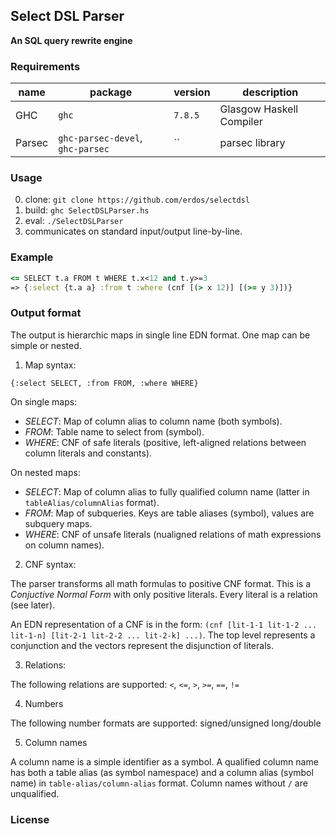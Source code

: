 ## Select DSL Parser

__An SQL query rewrite engine__


### Requirements

| name | package | version | description |
| ---- | ------- | ------- | ----------- |
| GHC  | `ghc` | `7.8.5` | Glasgow Haskell Compiler |
| Parsec | `ghc-parsec-devel`, `ghc-parsec` | `` | parsec library  |


### Usage

0. clone: `git clone https://github.com/erdos/selectdsl`
1. build: `ghc SelectDSLParser.hs`
2. eval: `./SelectDSLParser`
3. communicates on standard input/output line-by-line.


### Example

```Clojure
<= SELECT t.a FROM t WHERE t.x<12 and t.y>=3
=> {:select {t.a a} :from t :where (cnf [(> x 12)] [(>= y 3)])}
```

### Output format

The output is hierarchic maps in single line EDN format. One map can be simple or nested.

1. Map syntax:

```
{:select SELECT, :from FROM, :where WHERE}
```

On single maps:

- *SELECT*: Map of column alias to column name (both symbols).
- *FROM*: Table name to select from (symbol).
- *WHERE*: CNF of safe literals (positive, left-aligned relations between column literals and constants).

On nested maps:

- *SELECT*: Map of column alias to fully qualified column name (latter in `tableAlias/columnAlias` format).
- *FROM*: Map of subqueries. Keys are table aliases (symbol), values are subquery maps.
- *WHERE*: CNF of unsafe literals (nualigned relations of math expressions on column names).

2. CNF syntax:

The parser transforms all math formulas to positive CNF format. This is a _Conjuctive Normal Form_ with only positive literals. Every literal is a relation (see later).

An EDN representation of a CNF is in the form:
`(cnf [lit-1-1 lit-1-2 ... lit-1-n] [lit-2-1 lit-2-2 ... lit-2-k] ...)`.
The top level represents a conjunction and the vectors represent the disjunction of literals.

3. Relations:

The following relations are supported: `<`, `<=`, `>`, `>=`, `==`, `!=`

4. Numbers

The following number formats are supported: signed/unsigned long/double

5. Column names

A column name is a simple identifier as a symbol. A qualified column name has both a table alias (as symbol namespace) and a column alias (symbol name) in `table-alias/column-alias` format. Column names without `/` are unqualified.

### License
